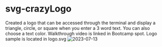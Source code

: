 # svg-crazyLogo

Created a logo that can be accessed through the terminal and display a triangle, circle, or square when you enter a 3 word text. You can also choose a text color.
Walkthrough video is linked in Bootcamp spot. 
Logo sample is located in logo.svg
![2023-07-13](https://github.com/neysap/svg-crazyLogo/assets/124948553/4568480a-1a92-4c9e-8049-7ce9a24ceb4a)
